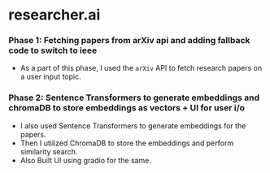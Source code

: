 # researcher.ai

### Phase 1: Fetching papers from arXiv api and adding fallback code to switch to ieee
- As a part of this phase, I used the `arXiv` API to fetch research papers on a user input topic.
### Phase 2: Sentence Transformers to generate embeddings and chromaDB to store embeddings as vectors + UI for user i/o
- I also used Sentence Transformers to generate embeddings for the papers.
- Then I utilized ChromaDB to store the embeddings and perform similarity search.
- Also Built UI using gradio for the same.
